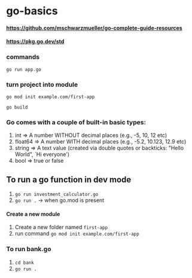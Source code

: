 # go-basics

#### https://github.com/mschwarzmueller/go-complete-guide-resources
#### https://pkg.go.dev/std
 
### commands
```
go run app.go
```

### turn project into module
```
go mod init example.com/first-app
```
```
go build
```

### Go comes with a couple of built-in basic types:

1. int => A number WITHOUT decimal places (e.g., -5, 10, 12 etc)
2. float64 => A number WITH decimal places (e.g., -5.2, 10.123, 12.9 etc)
3. string => A text value (created via double quotes or backticks: "Hello World", `Hi everyone')
4. bool => true or false

## To run a go function in dev mode
1. ```go run investment_calculator.go``` 
2. ```go run .``` -> when go.mod is present

#### Create a new module
1. Create a new folder named `first-app`
2. run command `go mod init example.com/first-app`

### To run bank.go
1. ```cd bank```
2. ```go run .```